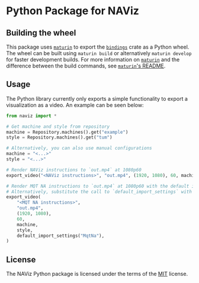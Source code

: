 # Python Package for NAViz

## Building the wheel

This package uses [`maturin`](https://github.com/PyO3/maturin) to export the [`bindings`](./../bindings/) crate as a Python wheel.
The wheel can be built using `maturin build` or alternatively `maturin develop` for faster development builds.
For more information on [`maturin`](https://github.com/PyO3/maturin) and the difference between the build commands, see [`maturin`'s README](https://github.com/PyO3/maturin?tab=readme-ov-file#maturin).

## Usage

The Python library currently only exports a simple functionality to export a visualization as a video.
An example can be seen below:

```python
from naviz import *

# Get machine and style from repository
machine = Repository.machines().get("example")
style = Repository.machines().get("tum")

# Alternatively, you can also use manual configurations
machine = "<...>"
style = "<...>"

# Render NAViz instructions to `out.mp4` at 1080p60
export_video("<NAViz instructions>", "out.mp4", (1920, 1080), 60, machine, style)

# Render MQT NA instructions to `out.mp4` at 1080p60 with the default import options
# Alternatively, substitute the call to `default_import_settings` with your custom import settings
export_video(
    "<MQT NA instructions>",
    "out.mp4",
    (1920, 1080),
    60,
    machine,
    style,
    default_import_settings("MqtNa"),
)
```

## License

The NAViz Python package is licensed under the terms of the [MIT](./LICENSE) license.
